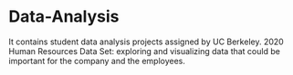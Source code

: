 # Data-Analysis
It contains student data analysis projects assigned by UC Berkeley.
2020 Human Resources Data Set: exploring and visualizing data that could be important for the company and the employees.
